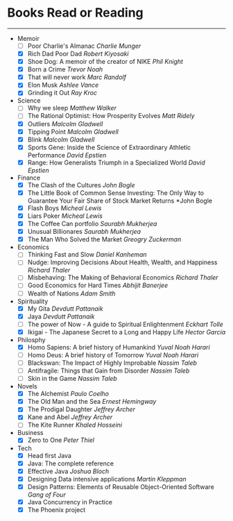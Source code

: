 # Books Read or Reading
---
- Memoir
  - [ ] Poor Charlie's Almanac *Charlie Munger*
  - [x] Rich Dad Poor Dad *Robert Kiyosaki*
  - [x] Shoe Dog: A memoir of the creator of NIKE *Phil Knight*
  - [x] Born a Crime *Trevor Noah*
  - [x] That will never work *Marc Randolf*
  - [x] Elon Musk *Ashlee Vance*
  - [x] Grinding it Out *Ray Kroc*

- Science 
  - [ ] Why we sleep *Matthew Walker*
  - [ ] The Rational Optimist: How Prosperity Evolves *Matt Ridely*
  - [x] Outliers *Malcolm Gladwell*
  - [x] Tipping Point *Malcolm Gladwell*
  - [x] Blink *Malcolm Gladwell*
  - [x] Sports Gene: Inside the Science of Extraordinary Athletic Performance *David Epstien*
  - [x] Range: How Generalists Triumph in a Specialized World *David Epstien*
 
- Finance 
  - [x] The Clash of the Cultures *John Bogle*
  - [x] The Little Book of Common Sense Investing: The Only Way to Guarantee Your Fair Share of Stock Market Returns *John Bogle
  - [x] Flash Boys *Micheal Lewis*
  - [x] Liars Poker *Micheal Lewis*
  - [x] The Coffee Can portfolio *Saurabh Mukherjea*
  - [x] Unusual Billionares *Saurabh Mukherjea*
  - [x] The Man Who Solved the Market *Greogry Zuckerman*
  
- Economics 
  - [ ] Thinking Fast and Slow *Daniel Kanheman*
  - [ ] Nudge: Improving Decisions About Health, Wealth, and Happiness *Richard Thaler*
  - [ ] Misbehaving: The Making of Behavioral Economics *Richard Thaler*
  - [ ] Good Economics for Hard Times *Abhijit Banerjee*
  - [ ] Wealth of Nations *Adam Smith* 

- Spirituality
  - [x] My Gita *Devdutt Pattanaik*
  - [x] Jaya *Devdutt Pattanaik*
  - [ ] The power of Now - A guide to Spiritual Enlightenment *Eckhart Tolle*
  - [x] Ikigai - The Japanese Secret to a Long and Happy Life *Hector Garcia*

- Philosphy
  - [x] Homo Sapiens: A brief history of Humankind *Yuval Noah Harari* 
  - [ ] Homo Deus: A brief history of Tomorrow *Yuval Noah Harari*
  - [ ] Blackswan: The Impact of Highly Improbable *Nassim Taleb*
  - [ ] Antifragile: Things that Gain from Disorder *Nassim Taleb*
  - [ ] Skin in the Game *Nassim Taleb*
 
- Novels 
  - [x] The Alchemist *Paulo Coelho*
  - [x] The Old Man and the Sea *Ernest Hemingway*
  - [x] The Prodigal Daughter *Jeffrey Archer*
  - [x] Kane and Abel *Jeffrey Archer*
  - [ ] The Kite Runner *Khaled Hosseini*

- Business
  - [x] Zero to One *Peter Thiel*
  
- Tech 
  - [x] Head first Java
  - [x] Java: The complete reference
  - [x] Effective Java *Joshua Bloch*
  - [x] Designing Data intensive applications *Martin Kleppman*
  - [x] Design Patterns: Elements of Reusable Object-Oriented Software *Gang of Four*
  - [x] Java Concurrency in Practice
  - [x] The Phoenix project
